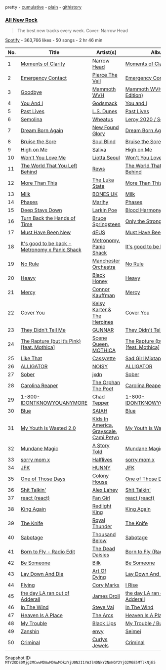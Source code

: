 pretty - [cumulative](/playlists/cumulative/37i9dQZF1DWZryfp6NSvtz.md) - [plain](/playlists/plain/37i9dQZF1DWZryfp6NSvtz) - [githistory](https://github.githistory.xyz/mackorone/spotify-playlist-archive/blob/main/playlists/plain/37i9dQZF1DWZryfp6NSvtz)

### [All New Rock](https://open.spotify.com/playlist/37i9dQZF1DWZryfp6NSvtz)

> The best new tracks every week\. Cover: Narrow Head

[Spotify](https://open.spotify.com/user/spotify) - 363,766 likes - 50 songs - 2 hr 46 min

| No. | Title | Artist(s) | Album | Length |
|---|---|---|---|---|
| 1 | [Moments of Clarity](https://open.spotify.com/track/4v8tVonb61TttqhDH9KoTu) | [Narrow Head](https://open.spotify.com/artist/4g6ODwOQYRZLsP89kEoBIu) | [Moments of Clarity](https://open.spotify.com/album/5VVOEBLHrTaHcAo1z86anZ) | 3:50 |
| 2 | [Emergency Contact](https://open.spotify.com/track/5xJlzQiPLYkvlqkRPKzBwD) | [Pierce The Veil](https://open.spotify.com/artist/4iJLPqClelZOBCBifm8Fzv) | [Emergency Contact](https://open.spotify.com/album/2qfjFXv3HIl5IsFcfp74RH) | 4:00 |
| 3 | [Goodbye](https://open.spotify.com/track/4vSnZR2POAHKIbE7B362Wd) | [Mammoth WVH](https://open.spotify.com/artist/6WKdhhc03LqnixYI2ZzWzO) | [Mammoth WVH \(Deluxe Edition\)](https://open.spotify.com/album/4JbHzfL3iwGrbYVOClW0n9) | 4:20 |
| 4 | [You And I](https://open.spotify.com/track/6eRAg49UCwHqoRbUG9IYzr) | [Godsmack](https://open.spotify.com/artist/6gZq1Q6bdOxsUPUG1TaFbF) | [You and I](https://open.spotify.com/album/3dvHcc24AqV8VPjQ4n7H4I) | 5:16 |
| 5 | [Past Lives](https://open.spotify.com/track/3cXzv5floESs781yR9BMBx) | [L.S\. Dunes](https://open.spotify.com/artist/2uRjuSX3CCVJO0KBA518XG) | [Past Lives](https://open.spotify.com/album/40py8Fn35TC6GnszSKccjZ) | 4:10 |
| 6 | [Semolina](https://open.spotify.com/track/3HmD0FeAN1kuJeeCPMEDle) | [Wheatus](https://open.spotify.com/artist/4mYFgEjpQT4IKOrjOUKyXu) | [Leroy 2020 / Semolina](https://open.spotify.com/album/5NqpD8tRZ6aSrahDrpGeeW) | 3:50 |
| 7 | [Dream Born Again](https://open.spotify.com/track/3nTZKdlQJaKsMXmr6gGDeo) | [New Found Glory](https://open.spotify.com/artist/4ghjRm4M2vChDfTUycx0Ce) | [Dream Born Again](https://open.spotify.com/album/680aZyr4pHGgUGXvgGLwlG) | 4:21 |
| 8 | [Bruise the Sore](https://open.spotify.com/track/4C01UhJhbJui6F0pCWhnM9) | [Soul Blind](https://open.spotify.com/artist/4u8phrcaIdvRzcGq5DcQJa) | [Bruise the Sore](https://open.spotify.com/album/1iUqvDAOCLXL3IomrNmPVT) | 3:32 |
| 9 | [High on Me](https://open.spotify.com/track/4foH9ND72k3puEzoiHb1z8) | [Saliva](https://open.spotify.com/artist/5S6hjAxgxjsLylsTtMIimO) | [High on Me](https://open.spotify.com/album/2BCMRSiYPHaHAC42YcWmqv) | 3:02 |
| 10 | [Won't You Love Me](https://open.spotify.com/track/0Vo70LQDhAEZoMJMU92Gwn) | [Liotta Seoul](https://open.spotify.com/artist/5TVvYXtmzb3yeMZIiQdTQi) | [Won't You Love Me](https://open.spotify.com/album/4T2hFfiyGNLNVJkOOVZaoc) | 3:12 |
| 11 | [The World That You Left Behind](https://open.spotify.com/track/0igJVF54LCQSKAAxmo7gHg) | [Rews](https://open.spotify.com/artist/4B06m6NJ8e5AnzIZNtZtta) | [The World That You Left Behind](https://open.spotify.com/album/2tqkEvq8JF61M2R4Z8RkV3) | 3:38 |
| 12 | [More Than This](https://open.spotify.com/track/1F3VhVtaMqUqKhXdpA3itF) | [The Luka State](https://open.spotify.com/artist/6DaXEbr3LdLNcui8pZf6AF) | [More Than This](https://open.spotify.com/album/4xENjLbcy7IdEHA3JQzYRx) | 3:02 |
| 13 | [Milk](https://open.spotify.com/track/1xGP4aKnMowl3QLvt09eBS) | [BONES UK](https://open.spotify.com/artist/16kd5X3pBMOtXdLlX5LcAw) | [Milk](https://open.spotify.com/album/5g6rZW2PSXaG10SdGrEkgY) | 3:06 |
| 14 | [Phases](https://open.spotify.com/track/7FRlrXBo0ehkwX7CY6uuUF) | [Marlhy](https://open.spotify.com/artist/1fvH6NeNDohKGKwvRiebRA) | [Phases](https://open.spotify.com/album/12sSkOu2quogJ67DTjpX3s) | 2:49 |
| 15 | [Deep Stays Down](https://open.spotify.com/track/4ludCkJK1UF7PbxsbQMHDg) | [Larkin Poe](https://open.spotify.com/artist/7d10VF1J4LqW7vrpPOngzm) | [Blood Harmony](https://open.spotify.com/album/0Xf5P65OiLJlSF9h6DmZqe) | 3:19 |
| 16 | [Turn Back the Hands of Time](https://open.spotify.com/track/1UqC0kvyqK0pk7f9MdjBZa) | [Bruce Springsteen](https://open.spotify.com/artist/3eqjTLE0HfPfh78zjh6TqT) | [Only the Strong Survive](https://open.spotify.com/album/4XJaXh57G3rZtAzqeVZSfn) | 3:07 |
| 17 | [Must Have Been New](https://open.spotify.com/track/0yOVr5YYjVlMZRtaoFBaMO) | [dEUS](https://open.spotify.com/artist/3zMir00BoCKhwNTjlT61KN) | [Must Have Been New](https://open.spotify.com/album/5VhhLhcRjW9xILyBkWSqt2) | 3:46 |
| 18 | [It's good to be back \- Metronomy x Panic Shack](https://open.spotify.com/track/7cmv2VrzPsqGopOhAWseUq) | [Metronomy](https://open.spotify.com/artist/54QMjE4toDfiCryzYWCpXX), [Panic Shack](https://open.spotify.com/artist/26HCuM5PamldoaHII5Ifxc) | [It's good to be back](https://open.spotify.com/album/7jOycXVNmMBrsJHjjxBhEr) | 3:15 |
| 19 | [No Rule](https://open.spotify.com/track/5SvYRapjngsO2dYfBC9ZXV) | [Manchester Orchestra](https://open.spotify.com/artist/5wFXmYsg3KFJ8BDsQudJ4f) | [No Rule](https://open.spotify.com/album/3q44ueZD50lWp4BXm0GDcE) | 5:25 |
| 20 | [Heavy](https://open.spotify.com/track/2bbNjtgjr0ZOaPK7SOcVbV) | [Black Honey](https://open.spotify.com/artist/2oVmQT6s29pVIKpqJkyxBS) | [Heavy](https://open.spotify.com/album/6AhdoMFKBYnTZxvOEbZ3O4) | 3:23 |
| 21 | [Mercy](https://open.spotify.com/track/77ACYlT7CH8slcKUHQqdaA) | [Connor Kauffman](https://open.spotify.com/artist/0bFEOKy3T1knA0g7ZaPnHe) | [Mercy](https://open.spotify.com/album/5UaNBWlsu1Y8zI3ETCKPwr) | 2:51 |
| 22 | [Cover You](https://open.spotify.com/track/2WEMin1qNkcJUtYiviSIka) | [Kelsy Karter & The Heroines](https://open.spotify.com/artist/2mAAO54PkHr3NjdlRpzEDl) | [Cover You](https://open.spotify.com/album/0R2eg8Lp8Pp80Aa9KTJaQ3) | 3:01 |
| 23 | [They Didn't Tell Me](https://open.spotify.com/track/7wRHH6WDyepwgp1V5eUQZ2) | [GUNNAR](https://open.spotify.com/artist/3o4OtMGLmvvLSx19ZjtuSn) | [They Didn't Tell Me](https://open.spotify.com/album/1mzmRMtV2w8q3XethBi76O) | 3:04 |
| 24 | [The Rapture \(but it’s Pink\) \[feat\. Mothica\]](https://open.spotify.com/track/1dxx2lYR9cBgd3ULMG3Pc9) | [Scene Queen](https://open.spotify.com/artist/6WandyxeDxlcOTwxtnTKP4), [MOTHICA](https://open.spotify.com/artist/1JhiIIXT9DWqEU3BYFZwGA) | [The Rapture \(but it’s Pink\) \[feat\. Mothica\]](https://open.spotify.com/album/6RWgLevYdI5PuF95hfykPf) | 2:28 |
| 25 | [Like That](https://open.spotify.com/track/2SpphQibJfkN9GY5nuzlof) | [Cassyette](https://open.spotify.com/artist/3X8VK5wNpLQCVEo4sWBH2A) | [Sad Girl Mixtape](https://open.spotify.com/album/23yFRTbLS2jvXfFedgFDFM) | 2:35 |
| 26 | [ALLIGATOR](https://open.spotify.com/track/6ncPi3mb947i4CrummFrGF) | [NOISY](https://open.spotify.com/artist/5bt1iZVk3VV1LxRL4wzZ9F) | [ALLIGATOR](https://open.spotify.com/album/09p1I6ZNxIvf7ZrYbbGsrb) | 2:29 |
| 27 | [Sober](https://open.spotify.com/track/7K3rRx00hcS6MpZmYGUFH2) | [jxdn](https://open.spotify.com/artist/6Y64EaNqpqcZYTgs4c76gF) | [Sober](https://open.spotify.com/album/51xoJomo3hvVg4BE7GHnHI) | 2:32 |
| 28 | [Carolina Reaper](https://open.spotify.com/track/4hZfgdKHBap3jDiUCB2WMG) | [The Orphan The Poet](https://open.spotify.com/artist/4cqHx0neEP7BFbGlKkmIHQ) | [Carolina Reaper](https://open.spotify.com/album/4XErvmjQlfxAe9PIS7eGL8) | 1:52 |
| 29 | [1\-800\-IDONTKNOWYOUANYMORE](https://open.spotify.com/track/3NuJl08m7fVOavmp3THQM0) | [Chad Tepper](https://open.spotify.com/artist/0Tcr6t5uyvDgOuNPCD36A3) | [1\-800\-IDONTKNOWYOUANYMORE](https://open.spotify.com/album/7GxJ6NCOZSEARqjVpMSEeA) | 2:51 |
| 30 | [Blue](https://open.spotify.com/track/6PeV3ho9kjOYRRT5xJHMYU) | [SAIAH](https://open.spotify.com/artist/5ZPYeVqoWNuukwfarvkyJX) | [Blue](https://open.spotify.com/album/295P3WgTJDQQ27tzM5yWRU) | 3:46 |
| 31 | [My Youth Is Wasted 2.0](https://open.spotify.com/track/5PjQgO984MeT50M5q8dMdY) | [Kids In America](https://open.spotify.com/artist/6ovlMe2HTmv1MmrZfsoBqY), [Grayscale](https://open.spotify.com/artist/6Xq9CIMYWK4RCrMVtfEOM0), [Cami Petyn](https://open.spotify.com/artist/6JqGJJoqtihzki7F0bbc39) | [My Youth Is Wasted 2.0](https://open.spotify.com/album/52L2nX3tkFEe6Fd83hXygV) | 2:31 |
| 32 | [Mundane Magic](https://open.spotify.com/track/18kE0JIcyFbWOrBkAsoN0D) | [A Story Told](https://open.spotify.com/artist/0kMSrud2q1lDBgp43LwU54) | [Mundane Magic](https://open.spotify.com/album/0EjkJdOnWPTJ9fWAUMNjAw) | 2:59 |
| 33 | [sorry mom x](https://open.spotify.com/track/1xfajjsrtGeGCawjZ0UpAF) | [Halflives](https://open.spotify.com/artist/4er5NZNuc83Cev96LA28ID) | [sorry mom x](https://open.spotify.com/album/24TqCJlVdlOst21DodqH1Z) | 3:13 |
| 34 | [JFK](https://open.spotify.com/track/56uGt5agaLDUWApEM4PZ7W) | [HUNNY](https://open.spotify.com/artist/5rebfYbZVIhbRVcRKWVOAh) | [JFK](https://open.spotify.com/album/0Z3gNNJPHuJUdtz8c5kRAd) | 1:36 |
| 35 | [One of Those Days](https://open.spotify.com/track/5OAWChkr8nTRHzJipF7bOo) | [Colony House](https://open.spotify.com/artist/6R664N4cEza3eORSqKSgO4) | [One of Those Days](https://open.spotify.com/album/1hodXjBXkLQovSEE3ze1Zk) | 2:59 |
| 36 | [Shit Talkin'](https://open.spotify.com/track/5GRQ8LadMgqMy5QmUeVJBN) | [Alex Lahey](https://open.spotify.com/artist/5kdYrM3h2sB1Eid5tDf6Hk) | [Shit Talkin'](https://open.spotify.com/album/393Ux1N5VfC31XBgLqLhou) | 3:21 |
| 37 | [react \(react\)](https://open.spotify.com/track/0jGYJ1Tk1x5Rf9pePJN0Xa) | [Fan Girl](https://open.spotify.com/artist/5T6xZyiyC7t9IChfUHu4zt) | [react \(react\)](https://open.spotify.com/album/3BUWc8FtngmNat6D9ddRZy) | 2:24 |
| 38 | [King Again](https://open.spotify.com/track/0bcR64thFgUY0VYDum0qkX) | [Redlight King](https://open.spotify.com/artist/6hha7AM7ao3kNpN0VwOXgD) | [King Again](https://open.spotify.com/album/6KPzfQECfRnaNOvuRgTJZS) | 3:13 |
| 39 | [The Knife](https://open.spotify.com/track/3dJlIrHwx8RYLjM0wAZD6j) | [Royal Thunder](https://open.spotify.com/artist/3Gkit5uLARc6bv3AyYrh5Q) | [The Knife](https://open.spotify.com/album/5eHvkUXLmxfWDKzWGmlZ4y) | 3:27 |
| 40 | [Sabotage](https://open.spotify.com/track/5u7u8a69mS1pWQRRPwbFAF) | [Thousand Below](https://open.spotify.com/artist/0iU3WDujScAofxcK2EMypN) | [Sabotage](https://open.spotify.com/album/6G7TTOJhuoG5NZuBZpDXei) | 3:42 |
| 41 | [Born to Fly \- Radio Edit](https://open.spotify.com/track/5axyWGdTj5kriYkQIYFBrT) | [The Dead Daisies](https://open.spotify.com/artist/6VDAPUov4yNDHyQlPqrpNH) | [Born to Fly \(Radio Edit\)](https://open.spotify.com/album/6EUYVeTkzhQqvEg8K1ZCmw) | 3:00 |
| 42 | [Be Someone](https://open.spotify.com/track/3vwVTPchxj7PTXB8PKjF4L) | [Bilk](https://open.spotify.com/artist/5ryYQaYPltS7u7tjByRM3K) | [Be Someone](https://open.spotify.com/album/5RnY0EL3Ywr0QvoWD7GQFD) | 3:50 |
| 43 | [Lay Down And Die](https://open.spotify.com/track/6qWeuAOPnNQSXVAOMQmvAX) | [Art Of Dying](https://open.spotify.com/artist/28DlNBW2UlEVVgTuCcYtTe) | [Lay Down And Die](https://open.spotify.com/album/5f2DADFOlyvJWTZJqgxAL8) | 4:25 |
| 44 | [Flying](https://open.spotify.com/track/3fE2H9LQZz5emvUBEmJxhN) | [Cory Marks](https://open.spotify.com/artist/17pJAHDfdLvGuUwl2DkEgv) | [I Rise](https://open.spotify.com/album/3V2eGIrc75Rp8BNO7QkBAJ) | 3:09 |
| 45 | [the day LA ran out of Adderall](https://open.spotify.com/track/12sb7bV0vxOhzZ11nQPORa) | [James Droll](https://open.spotify.com/artist/3lPtB78D5puSWQ7ltAafQw) | [the day LA ran out of Adderall](https://open.spotify.com/album/5jZQGV74nYFW0Vx55ExpnD) | 2:48 |
| 46 | [In The Wind](https://open.spotify.com/track/2NMY0HrpgXgo0AYrjlQiXe) | [Steve Vai](https://open.spotify.com/artist/32Jb1X3wSmmoHj2epZReZA) | [In The Wind](https://open.spotify.com/album/4HvkVUY6cCAeSNnfU0v4Wv) | 3:49 |
| 47 | [Heaven Is A Place](https://open.spotify.com/track/5KkeyBF2tSvOkFnsJSU12p) | [The Arcs](https://open.spotify.com/artist/3mVWMgLc7bcyCBtL2ymZwK) | [Heaven Is A Place](https://open.spotify.com/album/4mL87tGrk35L47qxO5CTp8) | 4:49 |
| 48 | [My Trouble](https://open.spotify.com/track/5IctKhx0eY0ZI6hjVDIKl4) | [Black Lips](https://open.spotify.com/artist/35C0NSLogAwImm8HAMqEmG) | [My Trouble / Buried Alive](https://open.spotify.com/album/4cgCgRuI4R6QCUl5BZ1xej) | 2:39 |
| 49 | [Zanshin](https://open.spotify.com/track/7nNnwATQnctS6yLREghFwO) | [envy](https://open.spotify.com/artist/0CfjW2VuMdrhWodHtG7DWi) | [Seimei](https://open.spotify.com/album/6jQP5MIL7cCNHeWxyl8ryg) | 3:24 |
| 50 | [Criminal](https://open.spotify.com/track/62YU7kqaIaoZmw9SVTexm5) | [Curlys Jewels](https://open.spotify.com/artist/5YEIZtEggoUwjrE8amSOoZ) | [Criminal](https://open.spotify.com/album/4NlBEcZGMsolHkAixC98WO) | 3:20 |

Snapshot ID: `MTY2ODE0Mjg2MCwwMDAwMDAwMDkzYjU0N2I1YWJlNDNkY2NmNGY2YjQ2MGE5MTlkNjE5`
